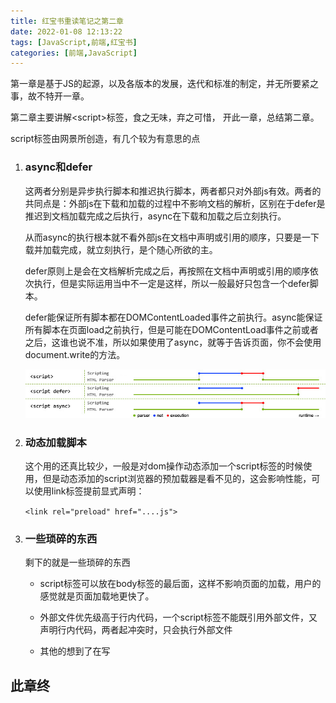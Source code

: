 ```yaml
---
title: 红宝书重读笔记之第二章
date: 2022-01-08 12:13:22
tags: [JavaScript,前端,红宝书]
categories: [前端,JavaScript]
---
```




第一章是基于JS的起源，以及各版本的发展，迭代和标准的制定，并无所要紧之事，故不特开一章。
<!-- more -->
第二章主要讲解\<script>标签，食之无味，弃之可惜， 开此一章，总结第二章。

script标签由网景所创造，有几个较为有意思的点

1. ### async和defer

   这两者分别是异步执行脚本和推迟执行脚本，两者都只对外部js有效。两者的共同点是：外部js在下载和加载的过程中不影响文档的解析，区别在于defer是推迟到文档加载完成之后执行，async在下载和加载之后立刻执行。

   从而async的执行根本就不看外部js在文档中声明或引用的顺序，只要是一下载并加载完成，就立刻执行，是个随心所欲的主。

   defer原则上是会在文档解析完成之后，再按照在文档中声明或引用的顺序依次执行，但是实际运用当中不一定是这样，所以一般最好只包含一个defer脚本。

   defer能保证所有脚本都在DOMContentLoaded事件之前执行。async能保证所有脚本在页面load之前执行，但是可能在DOMContentLoad事件之前或者之后，这谁也说不准，所以如果使用了async，就等于告诉页面，你不会使用document.write的方法。

   

   ![defer和async](https://raw.githubusercontent.com/HUMBLEDADDY/ImageHosting/master/img/bVcQV0)

2. ### 动态加载脚本

   这个用的还真比较少，一般是对dom操作动态添加一个script标签的时候使用，但是动态添加的script浏览器的预加载器是看不见的，这会影响性能，可以使用link标签提前显式声明：

   `<link rel="preload" href="....js">`

3. ### 一些琐碎的东西

   剩下的就是一些琐碎的东西

   - script标签可以放在body标签的最后面，这样不影响页面的加载，用户的感觉就是页面加载地更快了。

   - 外部文件优先级高于行内代码，一个script标签不能既引用外部文件，又声明行内代码，两者起冲突时，只会执行外部文件

   - 其他的想到了在写

     

     

## 此章终
























































